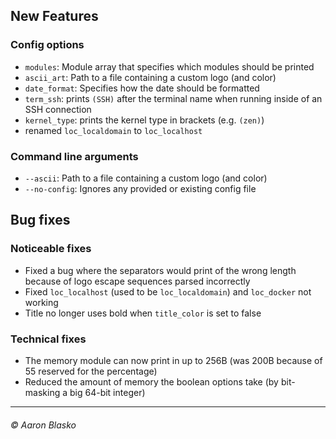 ## New Features

### Config options
* `modules`: Module array that specifies which modules should be printed
* `ascii_art`: Path to a file containing a custom logo (and color)
* `date_format`: Specifies how the date should be formatted
* `term_ssh`: prints `(SSH)` after the terminal name when running inside of an SSH connection
* `kernel_type`: prints the kernel type in brackets (e.g. `(zen)`)
* renamed `loc_localdomain` to `loc_localhost`

### Command line arguments
* `--ascii`: Path to a file containing a custom logo (and color)
* `--no-config`: Ignores any provided or existing config file


## Bug fixes

### Noticeable fixes
* Fixed a bug where the separators would print of the wrong length because of logo escape sequences parsed incorrectly
* Fixed `loc_localhost` (used to be `loc_localdomain`) and `loc_docker` not working
* Title no longer uses bold when `title_color` is set to false

### Technical fixes
* The memory module can now print in up to 256B (was 200B because of 55 reserved for the percentage)
* Reduced the amount of memory the boolean options take (by bit-masking a big 64-bit integer)

---

###### © Aaron Blasko
